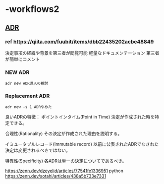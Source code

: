 # -workflows2
## [ADR](https://github.com/npryce/adr-tools)
### ref https://qiita.com/fuubit/items/dbb22435202acbe48849
決定事項の経緯や背景を第三者が閲覧可能
軽量なドキュメンテーション
第三者が簡単にコメント

### NEW ADR

```
adr new ADR導入の検討
```

### Replacement  ADR

```
adr new -s 1 ADRやめた
```

良いADRの特徴：
ポイントインタイム(Point in Time)
決定が作成された時を特定できる。

合理性(Rationality)
その決定が作成された理由を説明する。

イミュータブルレコード(Immutable record)
以前に公表されたADRでなされた決定は変更されるべきではない。

特異性(Specificity)
各ADRは単一の決定についてであるべき。




https://zenn.dev/dzeyelid/articles/77541fe1336951
python
https://zenn.dev/sotahi/articles/438a5b733e7331
